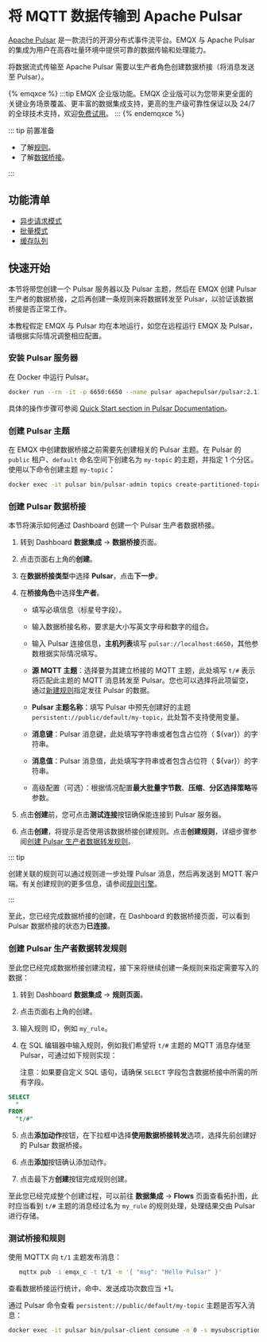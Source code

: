 # 将 MQTT 数据传输到 Apache Pulsar

[Apache Pulsar](https://pulsar.apache.org/) 是一款流行的开源分布式事件流平台。EMQX 与 Apache Pulsar 的集成为用户在高吞吐量环境中提供可靠的数据传输和处理能力。

将数据流式传输至 Apache Pulsar 需要以生产者角色创建数据桥接（将消息发送至 Pulsar）。

{% emqxce %}
:::tip
EMQX 企业版功能。EMQX 企业版可以为您带来更全面的关键业务场景覆盖、更丰富的数据集成支持，更高的生产级可靠性保证以及 24/7 的全球技术支持，欢迎[免费试用](https://www.emqx.com/zh/try?product=enterprise)。
:::
{% endemqxce %}

::: tip 前置准备

- 了解[规则](./rules.md)。
- 了解[数据桥接](./data-bridges.md)。

:::

## 功能清单

- [异步请求模式](./data-bridges.md#异步请求模式)
- [批量模式](./data-bridges.md#批量模式)
- [缓存队列](./data-bridges.md#缓存队列)

## 快速开始

本节将带您创建一个 Pulsar 服务器以及 Pulsar 主题，然后在 EMQX 创建 Pulsar 生产者的数据桥接，之后再创建一条规则来将数据转发至 Pulsar，以验证该数据桥接是否正常工作。

本教程假定 EMQX 与 Pulsar 均在本地运行，如您在远程运行 EMQX 及 Pulsar，请根据实际情况调整相应配置。

### 安装 Pulsar 服务器

在 Docker 中运行 Pulsar。

```bash
docker run --rm -it -p 6650:6650 --name pulsar apachepulsar/pulsar:2.11.0 bin/pulsar standalone -nfw -nss
```

具体的操作步骤可参阅 [Quick Start section in Pulsar Documentation](https://pulsar.apache.org/docs/2.11.x/getting-started-home/)。

### 创建 Pulsar 主题

在 EMQX 中创建数据桥接之前需要先创建相关的 Pulsar 主题。在 Pulsar 的 `public` 租户、`default` 命名空间下创建名为 `my-topic` 的主题，并指定 1 个分区。使用以下命令创建主题 `my-topic`：

```bash
docker exec -it pulsar bin/pulsar-admin topics create-partitioned-topic persistent://public/default/my-topic -p 1
```

### 创建 Pulsar 数据桥接

本节将演示如何通过 Dashboard 创建一个 Pulsar 生产者数据桥接。

1. 转到 Dashboard **数据集成** -> **数据桥接**页面。
2. 点击页面右上角的**创建**。
3. 在**数据桥接类型**中选择 **Pulsar**，点击**下一步**。
4. 在**桥接角色**中选择**生产者**。 

   - 填写必填信息（标星号字段）。
   - 输入数据桥接名称，要求是大小写英文字母和数字的组合。

   - 输入 Pulsar 连接信息，**主机列表**填写 `pulsar://localhost:6650`，其他参数根据实际情况填写。

   - **源 MQTT 主题**：选择要为其建立桥接的 MQTT 主题，此处填写 `t/#` 表示将匹配此主题的 MQTT 消息转发至 Pulsar。您也可以选择将此项留空，通过[新建规则](#创建-pulsar-生产者数据转发规则)指定发往 Pulsar 的数据。

   - **Pulsar 主题名称**：填写 Pulsar 中预先创建好的主题 `persistent://public/default/my-topic`，此处暂不支持使用变量。

   - **消息键**：Pulsar 消息键，此处填写字符串或者包含占位符（ ${var}）的字符串。

   - **消息值**：Pulsar 消息值，此处填写字符串或者包含占位符（ ${var}）的字符串。

   - 高级配置（可选）：根据情况配置**最大批量字节数**、**压缩**、**分区选择策略**等参数。
5. 点击**创建**前，您可点击**测试连接**按钮确保能连接到 Pulsar 服务器。
6. 点击**创建**，将提示是否使用该数据桥接创建规则。点击**创建规则**，详细步骤参阅[创建 Pulsar 生产者数据转发规则](#创建-pulsar-生产者数据转发规则)。


::: tip

创建关联的规则可以通过规则进一步处理 Pulsar 消息，然后再发送到 MQTT 客户端。有关创建规则的更多信息，请参阅[规则引擎](./rules.md)。

:::

至此，您已经完成数据桥接的创建，在 Dashboard 的数据桥接页面，可以看到 Pulsar 数据桥接的状态为**已连接**。

### 创建 Pulsar 生产者数据转发规则

至此您已经完成数据桥接创建流程，接下来将继续创建一条规则来指定需要写入的数据：

1. 转到 Dashboard **数据集成** -> **规则页面**。

2. 点击页面右上角的创建。

3. 输入规则 ID，例如  `my_rule`。

4. 在 SQL 编辑器中输入规则，例如我们希望将 `t/#` 主题的 MQTT 消息存储至 Pulsar，可通过如下规则实现：

   注意：如果要自定义 SQL 语句，请确保 `SELECT` 字段包含数据桥接中所需的所有字段。


```sql
SELECT
  *
FROM
  "t/#"
```

5. 点击**添加动作**按钮，在下拉框中选择**使用数据桥接转发**选项，选择先前创建好的 Pulsar 数据桥接。

6. 点击**添加**按钮确认添加动作。

7. 点击最下方**创建**按钮完成规则创建。

至此您已经完成整个创建过程，可以前往 **数据集成** -> **Flows** 页面查看拓扑图，此时应当看到 `t/#` 主题的消息经过名为 `my_rule` 的规则处理，处理结果交由 Pulsar 进行存储。

### 测试桥接和规则

 使用 MQTTX 向 `t/1` 主题发布消息：

```bash
   mqttx pub -i emqx_c -t t/1 -m '{ "msg": "Hello Pulsar" }'
```

查看数据桥接运行统计，命中、发送成功次数应当 +1。

通过 Pulsar 命令查看 `persistent://public/default/my-topic` 主题是否写入消息：

   ```bash
docker exec -it pulsar bin/pulsar-client consume -n 0 -s mysubscriptionid -p Earliest persistent://public/default/my-topic
   ```

